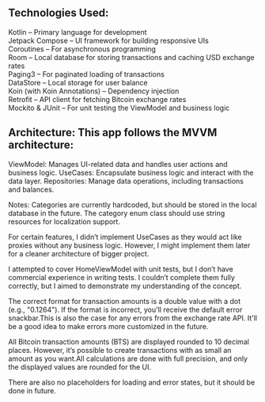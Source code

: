 ## Technologies Used:
Kotlin – Primary language for development <br />
Jetpack Compose – UI framework for building responsive UIs <br />
Coroutines – For asynchronous programming <br />
Room – Local database for storing transactions and caching USD exchange rates <br />
Paging3 – For paginated loading of transactions <br />
DataStore – Local storage for user balance <br />
Koin (with Koin Annotations) – Dependency injection <br />
Retrofit – API client for fetching Bitcoin exchange rates <br />
Mockito & JUnit – For unit testing the ViewModel and business logic <br />

## Architecture: This app follows the MVVM architecture:
ViewModel: Manages UI-related data and handles user actions and business logic.
UseCases: Encapsulate business logic and interact with the data layer.
Repositories: Manage data operations, including transactions and balances.

Notes:
Categories are currently hardcoded, but should be stored in the local database in the future. The category enum class should use string resources for localization support.

For certain features, I didn’t implement UseCases as they would act like proxies without any business logic. However, I might implement them later for a cleaner architecture of bigger project.

I attempted to cover HomeViewModel with unit tests, but I don’t have commercial experience in writing tests. I couldn’t complete them fully correctly, but I aimed to demonstrate my understanding of the concept.

The correct format for transaction amounts is a double value with a dot (e.g., "0.1264"). If the format is incorrect, you'll receive the default error snackbar.This is also the case for any errors from the exchange rate API. It'll be a good idea to make errors more customized in the future.

All Bitcoin transaction amounts (BTS) are displayed rounded to 10 decimal places. However, it’s possible to create transactions with as small an amount as you want.All calculations are done with full precision, and only the displayed values are rounded for the UI.

There are also no placeholders for loading and error states, but it should be done in future.
